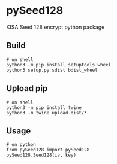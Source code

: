 # pySeed128
KISA Seed 128 encrypt python package

## Build
    # on shell
    python3 -m pip install setuptools wheel
    python3 setup.py sdist bdist_wheel

## Upload pip
    # on shell
    python3 -m pip install twine
    python3 -m twine upload dist/*

## Usage
    # on python
    from pySeed128 import pySeed128
    pySeed128.Seed128(iv, key)